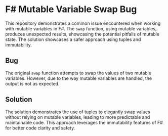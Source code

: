 # F# Mutable Variable Swap Bug

This repository demonstrates a common issue encountered when working with mutable variables in F#.  The `swap` function, using mutable variables, produces unexpected results, showcasing the potential pitfalls of mutable state.  The solution showcases a safer approach using tuples and immutability.

## Bug
The original `swap` function attempts to swap the values of two mutable variables. However, due to the way mutable variables are handled, the output is not as expected.

## Solution
The solution demonstrates the use of tuples to elegantly swap values without relying on mutable variables, leading to more predictable and maintainable code. This approach leverages the immutability features of F# for better code clarity and safety.